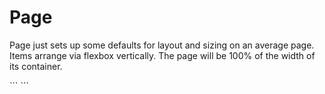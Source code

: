 # Page

Page just sets up some defaults for layout and sizing on an average page. Items arrange via flexbox vertically. The page will be 100% of the width of its container.

\`\`\`
<Page>
  <ScrollBox>
    <!-- content -->
  </ScrollBox>
</Page>
\`\`\`

